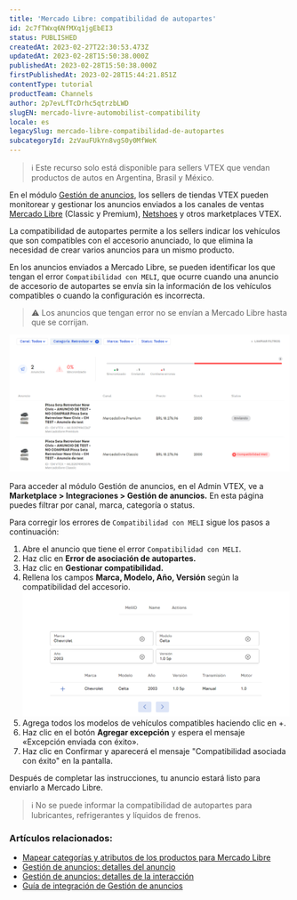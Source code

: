 ```yaml
---
title: 'Mercado Libre: compatibilidad de autopartes'
id: 2c7fTWxq6NfMXq1jgEbEI3
status: PUBLISHED
createdAt: 2023-02-27T22:30:53.473Z
updatedAt: 2023-02-28T15:50:38.000Z
publishedAt: 2023-02-28T15:50:38.000Z
firstPublishedAt: 2023-02-28T15:44:21.851Z
contentType: tutorial
productTeam: Channels
author: 2p7evLfTcDrhc5qtrzbLWD
slugEN: mercado-livre-automobilist-compatibility
locale: es
legacySlug: mercado-libre-compatibilidad-de-autopartes
subcategoryId: 2zVauFUkYn8vgS0y0MfWeK
---
```


>ℹ️ Este recurso solo está disponible para sellers VTEX que vendan productos de autos en Argentina, Brasil y México.  

En el módulo [Gestión de anuncios](https://help.vtex.com/es/tutorial/gerenciamento-de-anuncios--7MRb9S78aBdZjFGpbuffpE), los sellers de tiendas VTEX pueden monitorear y gestionar los anuncios enviados a los canales de ventas [Mercado Libre](https://help.vtex.com/es/tracks/configurar-integracao-do-mercado-livre--2YfvI3Jxe0CGIKoWIGQEIq) (Classic y Premium), [Netshoes](https://help.vtex.com/es/tracks/configurar-integracao-da-netshoes--5Ua87lhFg4m0kEcuyqmcCm) y otros marketplaces VTEX.  

La compatibilidad de autopartes permite a los sellers indicar los vehículos que son compatibles con el accesorio anunciado, lo que elimina la necesidad de crear varios anuncios para un mismo producto.  

En los anuncios enviados a Mercado Libre, se pueden identificar los que tengan el error `Compatibilidad con MELI`, que ocurre cuando una anuncio de accesorio de autopartes se envía sin la información de los vehículos compatibles o cuando la configuración es incorrecta.  

>⚠️ Los anuncios que tengan error no se envían a Mercado Libre hasta que se corrijan.  

![Mercado Libre: compatibilidad de autopartes](https://raw.githubusercontent.com/vtexdocs/help-center-content/refs/heads/main/docs/es/tutorials/Integrations/Offer%20management/mercado-libre-compatibilidad-de-autopartes_1.png) 

Para acceder al módulo Gestión de anuncios, en el Admin VTEX, ve a __Marketplace > Integraciones > Gestión de anuncios.__ En esta página puedes filtrar por canal, marca, categoría o status.  

Para corregir los errores de `Compatibilidad con MELI` sigue los pasos a continuación:

1.	Abre el anuncio que tiene el error `Compatibilidad con MELI`.  
2.	Haz clic en __Error de asociación de autopartes.__  
3.	Haz clic en __Gestionar compatibilidad.__  
4.	Rellena los campos __Marca, Modelo, Año, Versión__ según la compatibilidad del accesorio.  
![Mercado Libre: compatibilidad de autopartes 2](https://raw.githubusercontent.com/vtexdocs/help-center-content/refs/heads/main/docs/es/tutorials/Integrations/Offer%20management/mercado-libre-compatibilidad-de-autopartes_2.png)  
5.	Agrega todos los modelos de vehículos compatibles haciendo clic en +.  
6.	Haz clic en el botón __Agregar excepción__ y espera el mensaje «Excepción enviada con éxito».  
7.	Haz clic en Confirmar y aparecerá el mensaje "Compatibilidad asociada con éxito" en la pantalla.  

Después de completar las instrucciones, tu anuncio estará listo para enviarlo a Mercado Libre.

>ℹ️ No se puede informar la compatibilidad de autopartes para lubricantes, refrigerantes y líquidos de frenos.   

### Artículos relacionados:  

- [Mapear categorías y atributos de los productos para Mercado Libre](https://help.vtex.com/pt/tracks/configurar-integracao-do-mercado-livre--2YfvI3Jxe0CGIKoWIGQEIq/5XNeiye4rS4oao2MueSUeA)  
- [Gestión de anuncios: detalles del anuncio](https://help.vtex.com/pt/tutorial/detalhes-do-anuncio--4FF9QYAewqAn610mDHwb0P)  
- [Gestión de anuncios: detalles de la interacción](https://help.vtex.com/pt/tutorial/detalhes-da-interacao--5qC6XPkyUsYPd0dqKHQNlf)  
- [Guía de integración de Gestión de anuncios](https://developers.vtex.com/docs/guides/sent-offers-integration-guide-connectors)  

